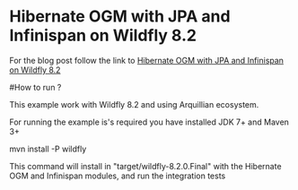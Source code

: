 # Hibernate OGM with JPA and Infinispan on Wildfly 8.2

For the blog post follow the link to [Hibernate OGM with JPA and Infinispan on Wildfly 8.2](http://fharms.github.io/2015/05/16/HibernateOGM-Infinispan-Wildfly/)

#How to run ?

This example work with Wildfly 8.2 and using Arquillian ecosystem.

For running the example is's required you have installed JDK 7+ and Maven 3+ 

> 
mvn install -P wildfly

This command will install in "target/wildfly-8.2.0.Final" with the Hibernate OGM and Infinispan modules, and run the integration tests
